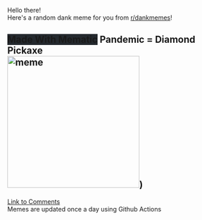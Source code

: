 Hello there! <br>Here's a random dank meme for you from [r/dankmemes](https://reddit.com/r/dankmemes)!<br>
## <span style="background-color: #24292e">Made With Mematic</span> Pandemic = Diamond Pickaxe<br><img src="https://i.redd.it/3nq5ecavi8t51.jpg" alt="meme" width="300"/>)<br>
[Link to Comments](https://reddit.com/r/dankmemes/comments/jbky1r/pandemic_diamond_pickaxe/)<br>
Memes are updated once a day using Github Actions